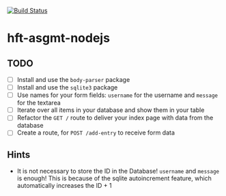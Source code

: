[![Build Status](https://travis-ci.org/hft-stuttgart-ipr/hft-asgmt-nodejs-TomasSeyum.svg?branch=master)](https://travis-ci.org/hft-stuttgart-ipr/hft-asgmt-nodejs-TomasSeyum)

# hft-asgmt-nodejs

## TODO
  - [ ] Install and use the `body-parser` package
  - [ ] Install and use the `sqlite3` package
  - [ ] Use names for your form fields: `username` for the username and `message` for the textarea
  - [ ] Iterate over all items in your database and show them in your table
  - [ ] Refactor the `GET /` route to deliver your index page with data from the database
  - [ ] Create a route, for `POST /add-entry` to receive form data

## Hints
 - It is not necessary to store the ID in the Database! `username` and `message` is enough! This is because of the sqlite autoincrement feature, which automatically increases the ID + 1
 